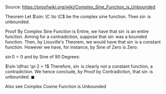 # 

Source: https://proofwiki.org/wiki/Complex_Sine_Function_is_Unbounded

Theorem
Let $\sin: \C \to \C$ be the complex sine function. 
Then $\sin$ is unbounded.


Proof
By Complex Sine Function is Entire, we have that $\sin$ is an entire function. 
Aiming for a contradiction, suppose that $\sin$ was a bounded function.
Then, by Liouville's Theorem, we would have that $\sin$ is a constant function.
However we have, for instance, by Sine of Zero is Zero: 

$\sin 0 = 0$
and by Sine of 90 Degrees: 

$\sin \dfrac \pi 2 = 1$
Therefore, $\sin$ is clearly not a constant function, a contradiction.
We hence conclude, by Proof by Contradiction, that $\sin$ is unbounded.
$\blacksquare$


Also see
Complex Cosine Function is Unbounded




